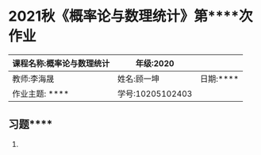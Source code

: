 # 2021秋《概率论与数理统计》第****次作业

| 课程名称:概率论与数理统计 | 年级:2020        |           |
| :------------------------ | ---------------- | :-------- |
| 教师:李海晟               | 姓名:顾一坤      | 日期:**** |
| 作业主题: ****            | 学号:10205102403 |           |

## 习题****

1. 

